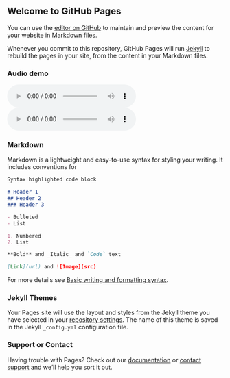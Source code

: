 ## Welcome to GitHub Pages

You can use the [editor on GitHub](https://github.com/Cathy0610/IS2022-VocEmb4Sep-SVS/edit/gh-pages/index.md) to maintain and preview the content for your website in Markdown files.

Whenever you commit to this repository, GitHub Pages will run [Jekyll](https://jekyllrb.com/) to rebuild the pages in your site, from the content in your Markdown files.

### Audio demo

<audio controls>
  <source src="wav/HDemucs_Atrophy_01.wav" type="audio/wav">
Your browser does not support the audio element.
</audio>

<audio controls>
  <source src="wav/Mix_Atrophy_01L.wav" type="audio/wav">
Your browser does not support the audio element.
</audio>

### Markdown

Markdown is a lightweight and easy-to-use syntax for styling your writing. It includes conventions for

```markdown
Syntax highlighted code block

# Header 1
## Header 2
### Header 3

- Bulleted
- List

1. Numbered
2. List

**Bold** and _Italic_ and `Code` text

[Link](url) and ![Image](src)
```

For more details see [Basic writing and formatting syntax](https://docs.github.com/en/github/writing-on-github/getting-started-with-writing-and-formatting-on-github/basic-writing-and-formatting-syntax).

### Jekyll Themes

Your Pages site will use the layout and styles from the Jekyll theme you have selected in your [repository settings](https://github.com/Cathy0610/IS2022-VocEmb4Sep-SVS/settings/pages). The name of this theme is saved in the Jekyll `_config.yml` configuration file.

### Support or Contact

Having trouble with Pages? Check out our [documentation](https://docs.github.com/categories/github-pages-basics/) or [contact support](https://support.github.com/contact) and we’ll help you sort it out.
